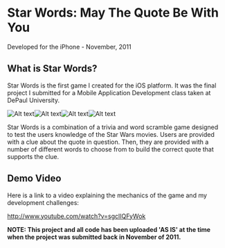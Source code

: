 Star Words:  May The Quote Be With You
======================================
Developed for the iPhone - November, 2011


What is Star Words?
---------------------
Star Words is the first game I created for the iOS platform.  It was the final project I submitted for a Mobile Application Development class taken at DePaul University.

![Alt text](https://github.com/jeffjohnston101/Star_Words/blob/master/_README_ASSETS/sw1a.png?raw=true)![Alt text](https://github.com/jeffjohnston101/Star_Words/blob/master/_README_ASSETS/sw2.png?raw=true)![Alt text](https://github.com/jeffjohnston101/Star_Words/blob/master/_README_ASSETS/sw3.png?raw=true)![Alt text](https://github.com/jeffjohnston101/Star_Words/blob/master/_README_ASSETS/sw5.png?raw=true)

Star Words is a combination of a trivia and word scramble game designed to test the users knowledge of the Star Wars movies. Users are provided with a clue about the quote in question. Then, they are provided with a number of different words to choose from to build the correct quote that supports the clue.

Demo Video
---------------------
Here is a link to a video explaining the mechanics of the game and my development challenges:

http://www.youtube.com/watch?v=sgclIQFyWok


**NOTE:  This project and all code has been uploaded 'AS IS' at the time when the project was submitted back in November of 2011.**


